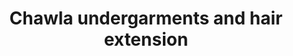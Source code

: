 ---
title: "Chawla undergarments and hair extension"
url: /karachi/chawla-undergarments-and-hair-extension/
shop: beauty
---